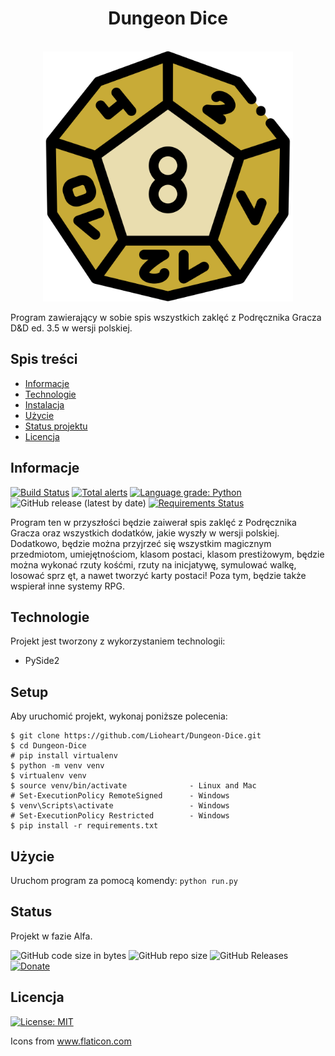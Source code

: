 <h1 align="center"> Dungeon Dice </h1>

<p align="center">
  <br>
  <img src="https://raw.githubusercontent.com/Lioheart/Dungeon-Dice/master/resources/icons/dice.svg" alt="Dungeon Dice" width="400">
  <br>
</p>

Program zawierający w sobie spis wszystkich zaklęć z Podręcznika Gracza D&D ed. 3.5 w wersji polskiej.

## Spis treści
* [Informacje](#informacje)
* [Technologie](#technologie)
* [Instalacja](#instalacja)
* [Użycie](#użycie)
* [Status projektu](#status)
* [Licencja](#licencja)

## Informacje
[![Build Status](https://travis-ci.org/Lioheart/Dungeon-Dice.svg?branch=master)](https://travis-ci.org/Lioheart/Dungeon-Dice)
[![Total alerts](https://img.shields.io/lgtm/alerts/g/Lioheart/Dungeon-Dice.svg?logo=lgtm&logoWidth=18)](https://lgtm.com/projects/g/Lioheart/Dungeon-Dice/alerts/)
[![Language grade: Python](https://img.shields.io/lgtm/grade/python/g/Lioheart/Dungeon-Dice.svg?logo=lgtm&logoWidth=18)](https://lgtm.com/projects/g/Lioheart/Dungeon-Dice/context:python)
![GitHub release (latest by date)](https://img.shields.io/github/v/release/Lioheart/Dungeon-Dice)
[![Requirements Status](https://requires.io/github/Lioheart/Dungeon-Dice/requirements.svg?branch=master)](https://requires.io/github/Lioheart/Dungeon-Dice/requirements/?branch=master)

Program ten w przyszłości będzie zaiwerał spis zaklęć z Podręcznika Gracza oraz wszystkich dodatków, jakie wyszły w
 wersji polskiej. Dodatkowo, będzie można przyjrzeć się wszystkim magicznym przedmiotom, umiejętnościom, klasom
  postaci, klasom prestiżowym, będzie można wykonać rzuty kośćmi, rzuty na inicjatywę, symulować walkę, losować sprz
  ęt, a nawet tworzyć karty postaci! Poza tym, będzie także wspierał inne systemy RPG.
	
## Technologie
Projekt jest tworzony z wykorzystaniem technologii:
* PySide2
	
## Setup
Aby uruchomić projekt, wykonaj poniższe polecenia:

```
$ git clone https://github.com/Lioheart/Dungeon-Dice.git
$ cd Dungeon-Dice
# pip install virtualenv
$ python -m venv venv
$ virtualenv venv
$ source venv/bin/activate              - Linux and Mac
# Set-ExecutionPolicy RemoteSigned      - Windows
$ venv\Scripts\activate                 - Windows
# Set-ExecutionPolicy Restricted        - Windows
$ pip install -r requirements.txt
```

## Użycie
Uruchom program za pomocą komendy: `python run.py` 

## Status
Projekt w fazie Alfa.

![GitHub code size in bytes](https://img.shields.io/github/languages/code-size/Lioheart/Dungeon-Dice?style=flat)
![GitHub repo size](https://img.shields.io/github/repo-size/Lioheart/Dungeon-Dice)
![GitHub Releases](https://img.shields.io/github/downloads/Lioheart/Dungeon-Dice/latest/total)
<a href="https://paypal.me/lioheart"> ![Donate](https://img.shields.io/badge/%24-Dodate-blue) </a>

## Licencja
[![License: MIT](https://img.shields.io/badge/License-MIT-yellow.svg)](https://opensource.org/licenses/MIT)

<div>Icons from <a href="https://www.flaticon.com/" title="Flaticon">www.flaticon.com</a></div>
